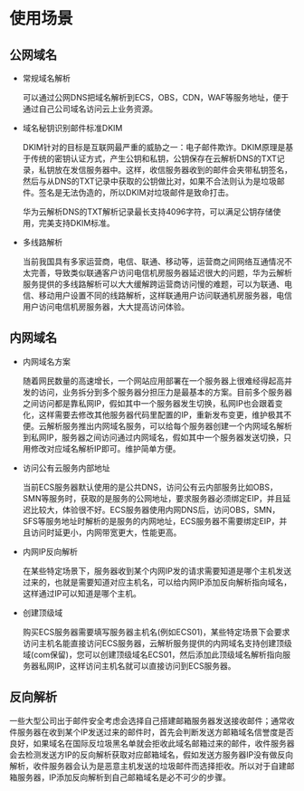 # 使用场景<a name="zh-cn_topic_0035467693"></a>

## 公网域名<a name="section12779102165843"></a>

-   常规域名解析

    可以通过公网DNS把域名解析到ECS，OBS，CDN，WAF等服务地址，便于通过自己公司域名访问云上业务资源。

-   域名秘钥识别邮件标准DKIM

    DKIM针对的目标是互联网最严重的威胁之一：电子邮件欺诈。DKIM原理是基于传统的密钥认证方式，产生公钥和私钥，公钥保存在云解析DNS的TXT记录，私钥放在发信服务器中。这样，收信服务器收到的邮件会夹带私钥签名，然后与从DNS的TXT记录中获取的公钥做比对，如果不合法则认为是垃圾邮件。签名是无法伪造的，所以DKIM对垃圾邮件是致命打击。

    华为云解析DNS的TXT解析记录最长支持4096字符，可以满足公钥存储使用，完美支持DKIM标准。

-   多线路解析

    当前我国具有多家运营商，电信、联通、移动等，运营商之间网络互通情况不太完善，导致类似联通客户访问电信机房服务器延迟很大的问题，华为云解析服务提供的多线路解析可以大大缓解跨运营商访问慢的难题，可以为联通、电信、移动用户设置不同的线路解析，这样联通用户访问联通机房服务器，电信用户访问电信机房服务器，大大提高访问体验。


## 内网域名<a name="section5877661017258"></a>

-   内网域名方案

    随着网民数量的高速增长，一个网站应用部署在一个服务器上很难经得起高并发的访问，业务拆分到多个服务器分担压力是最基本的方案。目前多个服务器之间访问都是靠私网IP，假如其中一个服务器发生切换，私网IP也会跟着变化，这样需要去修改其他服务器代码里配置的IP，重新发布变更，维护极其不便。云解析服务推出内网域名服务，可以给每个服务器创建一个内网域名解析到私网IP，服务器之间访问通过内网域名，假如其中一个服务器发送切换，只用修改对应域名解析IP即可。维护简单方便。

-   访问公有云服务内部地址

    当前ECS服务器默认使用的是公共DNS，访问公有云内部服务比如OBS，SMN等服务时，获取的是服务的公网地址，要求服务器必须绑定EIP，并且延迟比较大，体验很不好。ECS服务器使用内网DNS后，访问OBS，SMN，SFS等服务地址时解析的是服务的内网地址，ECS服务器不需要绑定EIP，并且访问时延更小，内网带宽更大，性能更高。

-   内网IP反向解析

    在某些特定场景下，服务器收到某个内网IP发的请求需要知道是哪个主机发送过来的，也就是需要知道对应主机名，可以给内网IP添加反向解析指向域名，这样通过IP可以知道是哪个主机。

-   创建顶级域

    购买ECS服务器需要填写服务器主机名\(例如ECS01\)，某些特定场景下会要求访问主机名能直接访问ECS服务器，云解析服务提供的内网域名支持创建顶级域\(com保留\)，您可以创建顶级域名ECS01，然后添加此顶级域名解析指向服务器私网IP，这样访问主机名就可以直接访问到ECS服务器。


## 反向解析<a name="section3479530517437"></a>

一些大型公司出于邮件安全考虑会选择自己搭建邮箱服务器发送接收邮件；通常收件服务器在收到某个IP发送过来的邮件时，首先会判断发送方邮箱域名信誉度是否良好，如果域名在国际反垃圾黑名单就会拒收此域名邮箱过来的邮件，收件服务器会去检测发送方IP的反向解析获取对应邮箱域名，假如发送方服务器IP没有做反向解析，收件服务器会认为是恶意主机发送的垃圾邮件而选择拒收。所以对于自建邮箱服务器，IP添加反向解析到自己邮箱域名是必不可少的步骤。

